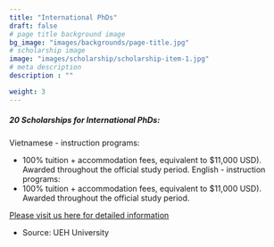 ```yaml
---
title: "International PhDs"
draft: false
# page title background image
bg_image: "images/backgrounds/page-title.jpg"
# scholarship image
image: "images/scholarship/scholarship-item-1.jpg"
# meta description
description : ""

weight: 3
---
```


##### 20 Scholarships for International PhDs:
Vietnamese - instruction programs: 
* 100% tuition + accommodation fees, equivalent to $11,000 USD). Awarded throughout the official study period.
English - instruction programs: 
* 100% tuition + accommodation fees, equivalent to $11,000 USD). Awarded throughout the official study period.

[Please visit us here for detailed information](https://ueh.edu.vn/en/outreach/students/admissions/international-scholarship/)

* Source: UEH University
